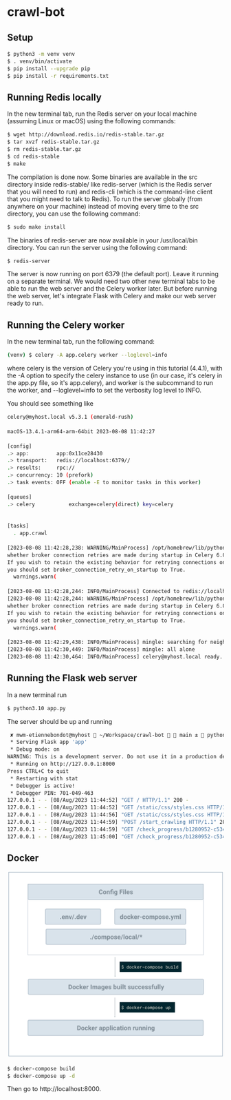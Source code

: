 # crawl-bot

## Setup

```bash
$ python3 -m venv venv
$ . venv/bin/activate
$ pip install --upgrade pip
$ pip install -r requirements.txt
```

## Running Redis locally

In the new terminal tab, run the Redis server on your local machine (assuming Linux or macOS) using the following commands:

```bash
$ wget http://download.redis.io/redis-stable.tar.gz
$ tar xvzf redis-stable.tar.gz
$ rm redis-stable.tar.gz
$ cd redis-stable
$ make
```

The compilation is done now. Some binaries are available in the src directory inside redis-stable/ like redis-server (which is the Redis server that you will need to run) and redis-cli (which is the command-line client that you might need to talk to Redis). To run the server globally (from anywhere on your machine) instead of moving every time to the src directory, you can use the following command:

```bash
$ sudo make install
```

The binaries of redis-server are now available in your /usr/local/bin directory. You can run the server using the following command:

```bash
$ redis-server
```

The server is now running on port 6379 (the default port). Leave it running on a separate terminal. We would need two other new terminal tabs to be able to run the web server and the Celery worker later. But before running the web server, let's integrate Flask with Celery and make our web server ready to run.

## Running the Celery worker

In the new terminal tab, run the following command:

```bash
(venv) $ celery -A app.celery worker --loglevel=info
```

where celery is the version of Celery you're using in this tutorial (4.4.1), with the -A option to specify the celery instance to use (in our case, it's celery in the app.py file, so it's app.celery), and worker is the subcommand to run the worker, and --loglevel=info to set the verbosity log level to INFO.

You should see something like

```bash
celery@myhost.local v5.3.1 (emerald-rush)

macOS-13.4.1-arm64-arm-64bit 2023-08-08 11:42:27

[config]
.> app:         app:0x11ce28430
.> transport:   redis://localhost:6379//
.> results:     rpc://
.> concurrency: 10 (prefork)
.> task events: OFF (enable -E to monitor tasks in this worker)

[queues]
.> celery           exchange=celery(direct) key=celery


[tasks]
  . app.crawl

[2023-08-08 11:42:28,238: WARNING/MainProcess] /opt/homebrew/lib/python3.10/site-packages/celery/worker/consumer/consumer.py:498: CPendingDeprecationWarning: The broker_connection_retry configuration setting will no longer determine
whether broker connection retries are made during startup in Celery 6.0 and above.
If you wish to retain the existing behavior for retrying connections on startup,
you should set broker_connection_retry_on_startup to True.
  warnings.warn(

[2023-08-08 11:42:28,244: INFO/MainProcess] Connected to redis://localhost:6379//
[2023-08-08 11:42:28,244: WARNING/MainProcess] /opt/homebrew/lib/python3.10/site-packages/celery/worker/consumer/consumer.py:498: CPendingDeprecationWarning: The broker_connection_retry configuration setting will no longer determine
whether broker connection retries are made during startup in Celery 6.0 and above.
If you wish to retain the existing behavior for retrying connections on startup,
you should set broker_connection_retry_on_startup to True.
  warnings.warn(

[2023-08-08 11:42:29,438: INFO/MainProcess] mingle: searching for neighbors
[2023-08-08 11:42:30,449: INFO/MainProcess] mingle: all alone
[2023-08-08 11:42:30,464: INFO/MainProcess] celery@myhost.local ready.
```

## Running the Flask web server

In a new terminal run

```bash
$ python3.10 app.py
```

The server should be up and running

```bash
 ✘ mwm-etiennebondot@myhost  ~/Workspace/crawl-bot   main ±  python3.10 app.py
 * Serving Flask app 'app'
 * Debug mode: on
WARNING: This is a development server. Do not use it in a production deployment. Use a production WSGI server instead.
 * Running on http://127.0.0.1:8000
Press CTRL+C to quit
 * Restarting with stat
 * Debugger is active!
 * Debugger PIN: 701-049-463
127.0.0.1 - - [08/Aug/2023 11:44:52] "GET / HTTP/1.1" 200 -
127.0.0.1 - - [08/Aug/2023 11:44:52] "GET /static/css/styles.css HTTP/1.1" 304 -
127.0.0.1 - - [08/Aug/2023 11:44:56] "GET /static/css/styles.css HTTP/1.1" 304 -
127.0.0.1 - - [08/Aug/2023 11:44:59] "POST /start_crawling HTTP/1.1" 200 -
127.0.0.1 - - [08/Aug/2023 11:44:59] "GET /check_progress/b1280952-c534-4d66-8f61-393b81f8f2f3 HTTP/1.1" 200 -
127.0.0.1 - - [08/Aug/2023 11:45:00] "GET /check_progress/b1280952-c534-4d66-8f61-393b81f8f2f3 HTTP/1.1" 200 -
```

## Docker

![Flow](image.png)

```bash
$ docker-compose build
$ docker-compose up -d
```

Then go to http://localhost:8000.
